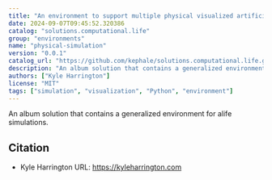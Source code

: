 ```yaml
---
title: "An environment to support multiple physical visualized artificial life simulations"
date: 2024-09-07T09:45:52.320386
catalog: "solutions.computational.life"
group: "environments"
name: "physical-simulation"
version: "0.0.1"
catalog_url: "https://github.com/kephale/solutions.computational.life.git"
description: "An album solution that contains a generalized environment for alife simulations."
authors: ["Kyle Harrington"]
license: "MIT"
tags: ["simulation", "visualization", "Python", "environment"]
---
```


An album solution that contains a generalized environment for alife simulations.

## Citation

- Kyle Harrington
  URL: https://kyleharrington.com

